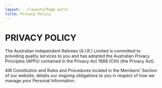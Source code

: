 ```yaml
---
layout: ../layouts/Page.astro
title: Privacy Policy
---
```


# PRIVACY POLICY

The Australian Independent Retirees (A.I.R.) Limited is committed to providing quality services to you and has adopted the Australian Privacy Principles (APPs) contained in the Privacy Act 1988 (Cth) (the Privacy Act).

AIR Constitution and Rules and Procedures located in the Members' Section of our website, details our ongoing obligations to you in respect of how we manage your Personal Information.
